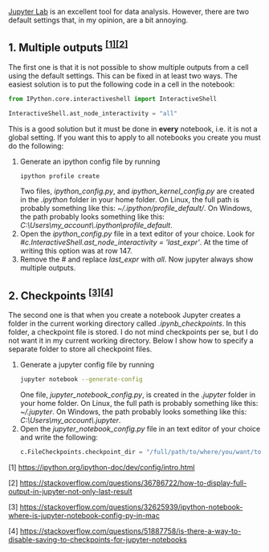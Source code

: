 <!--
.. title: JupyterLab - Multiple outputs and checkpoints
.. slug: jupyterlab-multiple-outputs-and-checkpoints
.. date: 2019-06-30 06:40:12 UTC
.. tags: Jupyter Lab, Python
.. category: 
.. link: 
.. description: 
.. type: text
-->

[Jupyter Lab](https://jupyterlab.readthedocs.io/en/stable/) is an excellent tool for data analysis. However, there are two default settings that, in my opinion, are a bit annoying. 

## 1. Multiple outputs <sup>[\[1\]](https://ipython.org/ipython-doc/dev/config/intro.html)[\[2\]](https://stackoverflow.com/questions/36786722/how-to-display-full-output-in-jupyter-not-only-last-result)</sup>
The first one is that it is not possible to show multiple outputs from a cell using the default settings. This can be fixed in at least two ways. The easiest solution is to put the following code in a cell in the notebook:

```python
from IPython.core.interactiveshell import InteractiveShell

InteractiveShell.ast_node_interactivity = "all"
```
This is a good solution but it must be done in **every** notebook, i.e. it is not a global setting. If you want this to apply to all notebooks you create you must do the following:

1. Generate an ipython config file by running
   ```bash
   ipython profile create
   ```
   Two files, *ipython_config.py*, and *ipython_kernel_config.py* are created in the *.ipython* folder in your home folder. On Linux, the full path is probably something like this: *~/.ipython/profile_default/*. On Windows, the path probably looks something like this: *C:\Users\my_account\\.ipython\profile_default*.
2. Open the *ipython_config.py* file in a text editor of your choice. Look for *#c.InteractiveShell.ast_node_interactivity = 'last_expr'*. At the time of writing this option was at row 147.
3. Remove the *#* and replace *last_expr* with *all*. Now jupyter always show multiple outputs.

## 2. Checkpoints <sup>[\[3\]]([hej](https://stackoverflow.com/questions/32625939/ipython-notebook-where-is-jupyter-notebook-config-py-in-mac))[\[4\]]([då](https://stackoverflow.com/questions/51887758/is-there-a-way-to-disable-saving-to-checkpoints-for-jupyter-notebooks))</sup>
The second one is that when you create a notebook Jupyter creates a folder in the current working directory called *.ipynb_checkpoints*. In this folder, a checkpoint file is stored. I do not mind checkpoints per se, but I do not want it in my current working directory. Below I show how to specify a separate folder to store all checkpoint files.

1. Generate a jupyter config file by running 
   ```bash
   jupyter notebook --generate-config
   ```
   One file, *jupyter_notebook_config.py*, is created in the *.jupyter* folder in your home folder. On Linux, the full path is probably something like this: *~/.jupyter*. On Windows, the path probably looks something like this: *C:\Users\my_account\\.jupyter*.
2. Open the *jupyter_notebook_config.py* file in an text editor of your choice and write the following:
   ```python
   c.FileCheckpoints.checkpoint_dir = "/full/path/to/where/you/want/to/save/checkpoints"
   ```

[1] https://ipython.org/ipython-doc/dev/config/intro.html

[2] https://stackoverflow.com/questions/36786722/how-to-display-full-output-in-jupyter-not-only-last-result

[3] https://stackoverflow.com/questions/32625939/ipython-notebook-where-is-jupyter-notebook-config-py-in-mac

[4] https://stackoverflow.com/questions/51887758/is-there-a-way-to-disable-saving-to-checkpoints-for-jupyter-notebooks


